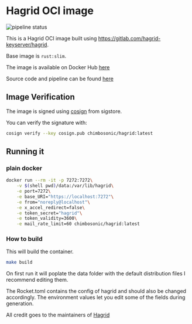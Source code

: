 # Hagrid OCI image

![pipeline status](https://github.com/chimbosonic/hagrid-container/actions/workflows/main.yml/badge.svg?branch=main)

This is a Hagrid OCI image built using https://gitlab.com/hagrid-keyserver/hagrid.

Base image is `rust:slim`.

The image is available on Docker Hub [here](https://hub.docker.com/repository/docker/chimbosonic/hagrid)

Source code and pipeline can be found [here](https://github.com/chimbosonic/hagrid-container)

## Image Verification

The image is signed using [cosign](https://github.com/sigstore/cosign) from sigstore.

You can verify the signature with:

```bash
cosign verify --key cosign.pub chimbosonic/hagrid:latest
```

## Running it

### plain docker

```bash
docker run --rm -it -p 7272:7272\
	-v $(shell pwd)/data:/var/lib/hagrid\
	-e port=7272\
	-e base_URI="https://localhost:7272"\
	-e from="noreply@localhost"\
	-e x_accel_redirect=false\
	-e token_secret="hagrid"\
	-e token_validity=3600\
	-e mail_rate_limit=60 chimbosonic/hagrid:latest
```

### How to build

This will build the container.

```bash
make build
```

On first run it will poplate the data folder with the default distribution files I recommend editing them.

The Rocket.toml contains the config of hagrid and should also be changed accordingly. The environment values let you edit some of the fields during generation.

All credit goes to the maintainers of [Hagrid](https://gitlab.com/hagrid-keyserver/hagrid)
